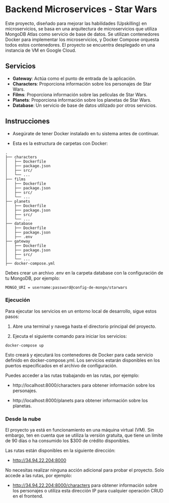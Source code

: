 # Backend Microservices - Star Wars

Este proyecto, diseñado para mejorar las habilidades (Upskilling) en microservicios, se basa en una arquitectura de microservicios que utiliza MongoDB Atlas como servicio de base de datos. Se utilizan contenedores Docker para implementar los microservicios, y Docker Compose orquesta todos estos contenedores. El proyecto se encuentra desplegado en una instancia de VM en Google Cloud.

## Servicios

- **Gateway**: Actúa como el punto de entrada de la aplicación.
- **Characters**: Proporciona información sobre los personajes de Star Wars.
- **Films**: Proporciona información sobre las películas de Star Wars.
- **Planets**: Proporciona información sobre los planetas de Star Wars.
- **Database**: Un servicio de base de datos utilizado por otros servicios.

## Instrucciones

- Asegúrate de tener Docker instalado en tu sistema antes de continuar.

- Esta es la estructura de carpetas con Docker:

```plaintext
.
├── characters
│   ├── Dockerfile
│   ├── package.json
│   ├── src/
│   └── ...
├── films
│   ├── Dockerfile
│   ├── package.json
│   ├── src/
│   └── ...
├── planets
│   ├── Dockerfile
│   ├── package.json
│   ├── src/
│   └── ...
├── database
│   ├── Dockerfile
│   ├── package.json
│   ├── .env
├── gateway
│   ├── Dockerfile
│   ├── package.json
│   ├── src/
│   └── ...
├── docker-compose.yml
```
Debes crear un archivo .env en la carpeta database con la configuración de tu MongoDB, 
por ejemplo:

```Shell
MONGO_URI = username:password@config-de-mongo/starwars
```
### Ejecución
Para ejecutar los servicios en un entorno local de desarrollo, sigue estos pasos:

1. Abre una terminal y navega hasta el directorio principal del proyecto.

2. Ejecuta el siguiente comando para iniciar los servicios:

```shell
docker-compose up
```
   Esto creará y ejecutará los contenedores de Docker para cada servicio definido en docker-compose.yml. Los servicios estarán disponibles en los puertos especificados en el archivo de configuración.

Puedes acceder a las rutas trabajando en las rutas, por ejemplo:
   - http://localhost:8000/characters para obtener información sobre los personajes.
  
  - http://localhost:8000/planets para obtener información sobre los planetas.

   ### Desde la nube
   El proyecto ya está en funcionamiento en una máquina virtual (VM). Sin embargo, ten en cuenta que se utiliza la versión gratuita, que tiene un límite de 90 días o ha consumido los $300 de crédito disponibles.

Las rutas están disponibles en la siguiente dirección:
- http://34.94.22.204:8000

No necesitas realizar ninguna acción adicional para probar el proyecto. Solo accede a las rutas, por ejemplo:

- http://34.94.22.204:8000/characters para obtener información sobre los personajes o utiliza esta dirección IP para cualquier operación CRUD en el frontend.

